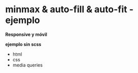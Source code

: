 # minmax & auto-fill & auto-fit - ejemplo

**Responsive y móvil**

__ejemplo sin scss__
- html
- css
- media queries
